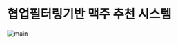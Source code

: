 # 협업필터링기반 맥주 추천 시스템
![main](https://user-images.githubusercontent.com/78454586/130912924-88866c38-c1f0-4f9c-a240-b27bd49c0dd1.JPG)
